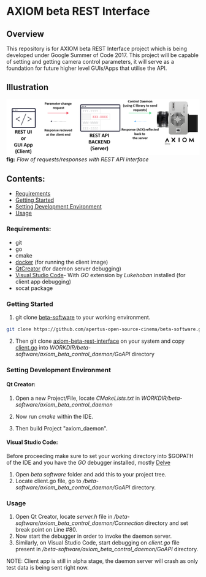 # AXIOM beta REST Interface

## Overview
This repository is for AXIOM beta REST Interface project which is being developed under Google Summer of Code 2017. This project will be capable of setting and getting camera control parameters, it will serve as a foundation for future higher level GUIs/Apps that utilise the API.

## Illustration

![AXIOM beta REST connection](/image/AXIOM_fig.jpg)
**fig:** _Flow of requests/responses with REST API interface_

## Contents:
- [Requirements](https://github.com/apertus-open-source-cinema/axiom-beta-rest-interface/blob/develop/README.md#requirements)
- [Getting Started](https://github.com/apertus-open-source-cinema/axiom-beta-rest-interface/blob/develop/README.md#getting-started)
- [Setting Development Environment](https://github.com/apertus-open-source-cinema/axiom-beta-rest-interface/tree/develop#setting-development-environment)
- [Usage](https://github.com/apertus-open-source-cinema/axiom-beta-rest-interface/tree/develop#usage)

### Requirements:
* git
* go
* cmake
* [docker](https://docs.docker.com/engine/installation/) (for running the client image)
* [QtCreator](https://www.qt.io/ide/) (for daemon server debugging)
* [Visual Studio Code](https://code.visualstudio.com/)- With _GO_ extension by _Lukehoban_ installed (for client app debugging)
* socat package

### Getting Started
1. git clone [beta-software](https://github.com/apertus-open-source-cinema/beta-software) to your working environment.
```bash
git clone https://github.com/apertus-open-source-cinema/beta-software.git 
```

2. Then git clone [axiom-beta-rest-interface](https://github.com/apertus-open-source-cinema/axiom-beta-rest-interface/tree/develop) on your system and copy [client.go](https://github.com/apertus-open-source-cinema/axiom-beta-rest-interface/blob/develop/GoAPI/client.go) into _WORKDIR/beta-software/axiom_beta_control_daemon/GoAPI_ directory

### Setting Development Environment

#### Qt Creator:
1. Open a new Project/File, locate _CMakeLists.txt_ in _WORKDIR/beta-software/axiom_beta_control_daemon_

2. Now run _cmake_ within the IDE.

3. Then build Project "axiom_daemon".


#### Visual Studio Code:
Before proceeding make sure to set your working directory into $GOPATH of the IDE and you have the _GO_ debugger installed, mostly [Delve](https://github.com/derekparker/delve)

1. Open _beta software_ folder and add this to your project tree.
2. Locate client.go file, go to _/beta-software/axiom_beta_control_daemon/GoAPI_ directory.


### Usage

1. Open Qt Creator, locate _server.h_ file in _/beta-software/axiom_beta_control_daemon/Connection_ directory and set break point on Line #80.
2. Now start the debugger in order to invoke the daemon server.
3. Similarly, on Visual Studio Code, start debugging on _client.go_ file present in _/beta-software/axiom_beta_control_daemon/GoAPI_ directory.

NOTE: Client app is still in alpha stage, the daemon server will crash as only test data is being sent right now.
